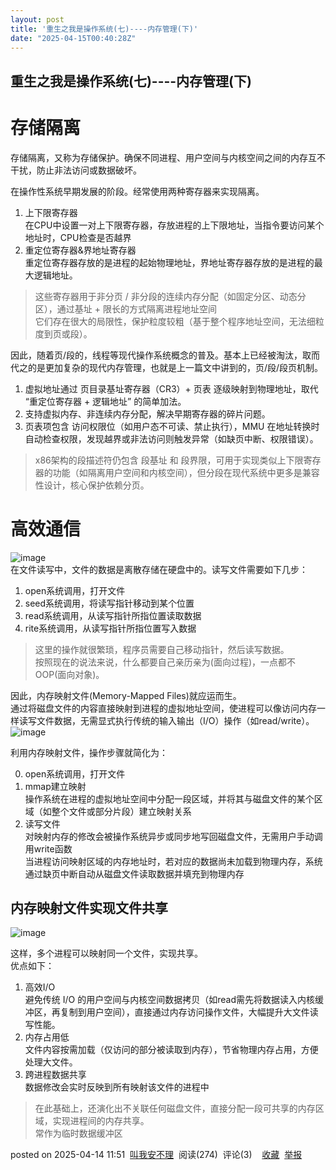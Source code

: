 ```yaml
---
layout: post
title: '重生之我是操作系统(七)----内存管理(下)'
date: "2025-04-15T00:40:28Z"
---
```

重生之我是操作系统(七)----内存管理(下)
-----------------------

存储隔离
====

存储隔离，又称为存储保护。确保不同进程、用户空间与内核空间之间的内存互不干扰，防止非法访问或数据破坏。

在操作性系统早期发展的阶段。经常使用两种寄存器来实现隔离。

1.  上下限寄存器  
    在CPU中设置一对上下限寄存器，存放进程的上下限地址，当指令要访问某个地址时，CPU检查是否越界
2.  重定位寄存器&界地址寄存器  
    重定位寄存器存放的是进程的起始物理地址，界地址寄存器存放的是进程的最大逻辑地址。

> 这些寄存器用于非分页 / 非分段的连续内存分配（如固定分区、动态分区），通过基址 + 限长的方式隔离进程地址空间  
> 它们存在很大的局限性，保护粒度较粗（基于整个程序地址空间，无法细粒度到页或段）。

因此，随着页/段的，线程等现代操作系统概念的普及。基本上已经被淘汰，取而代之的是更加复杂的现代内存管理，也就是上一篇文中讲到的，页/段/段页机制。

1.  虚拟地址通过 页目录基址寄存器（CR3）+ 页表 逐级映射到物理地址，取代 “重定位寄存器 + 逻辑地址” 的简单加法。
2.  支持虚拟内存、非连续内存分配，解决早期寄存器的碎片问题。
3.  页表项包含 访问权限位（如用户态不可读、禁止执行），MMU 在地址转换时自动检查权限，发现越界或非法访问则触发异常（如缺页中断、权限错误）。

> x86架构的段描述符仍包含 段基址 和 段界限，可用于实现类似上下限寄存器的功能（如隔离用户空间和内核空间），但分段在现代系统中更多是兼容性设计，核心保护依赖分页。

高效通信
====

![image](https://img2024.cnblogs.com/blog/1084317/202504/1084317-20250414110857804-1887056755.png)  
在文件读写中，文件的数据是离散存储在硬盘中的。读写文件需要如下几步：

1.  open系统调用，打开文件
2.  seed系统调用，将读写指针移动到某个位置
3.  read系统调用，从读写指针所指位置读取数据
4.  rite系统调用，从读写指针所指位置写入数据

> 这里的操作就很繁琐，程序员需要自己移动指针，然后读写数据。  
> 按照现在的说法来说，什么都要自己亲历亲为(面向过程)，一点都不OOP(面向对象)。

因此，内存映射文件(Memory-Mapped Files)就应运而生。  
通过将磁盘文件的内容直接映射到进程的虚拟地址空间，使进程可以像访问内存一样读写文件数据，无需显式执行传统的输入输出（I/O）操作（如read/write）。  
![image](https://img2024.cnblogs.com/blog/1084317/202504/1084317-20250414111848539-1437593995.png)

利用内存映射文件，操作步骤就简化为：

0.  open系统调用，打开文件
1.  mmap建立映射  
    操作系统在进程的虚拟地址空间中分配一段区域，并将其与磁盘文件的某个区域（如整个文件或部分片段）建立映射关系
2.  读写文件  
    对映射内存的修改会被操作系统异步或同步地写回磁盘文件，无需用户手动调用write函数  
    当进程访问映射区域的内存地址时，若对应的数据尚未加载到物理内存，系统通过缺页中断自动从磁盘文件读取数据并填充到物理内存

内存映射文件实现文件共享
------------

![image](https://img2024.cnblogs.com/blog/1084317/202504/1084317-20250414112536254-833885470.png)

这样，多个进程可以映射同一个文件，实现共享。  
优点如下：

1.  高效I/O  
    避免传统 I/O 的用户空间与内核空间数据拷贝（如read需先将数据读入内核缓冲区，再复制到用户空间），直接通过内存访问操作文件，大幅提升大文件读写性能。
2.  内存占用低  
    文件内容按需加载（仅访问的部分被读取到内存），节省物理内存占用，方便处理大文件。
3.  跨进程数据共享  
    数据修改会实时反映到所有映射该文件的进程中

> 在此基础上，还演化出不关联任何磁盘文件，直接分配一段可共享的内存区域，实现进程间的内存共享。  
> 常作为临时数据缓冲区

posted on 2025-04-14 11:51  [叫我安不理](https://www.cnblogs.com/lmy5215006)  阅读(274)  评论(3)    [收藏](javascript:void\(0\))  [举报](javascript:void\(0\))